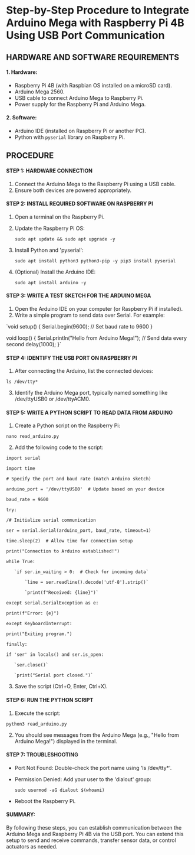 # Step-by-Step Procedure to Integrate Arduino Mega with Raspberry Pi 4B Using USB Port Communication #

## HARDWARE AND SOFTWARE REQUIREMENTS ##

#### 1. Hardware: #### 
  - Raspberry Pi 4B (with Raspbian OS installed on a microSD card).
  - Arduino Mega 2560.
  - USB cable to connect Arduino Mega to Raspberry Pi.
  - Power supply for the Raspberry Pi and Arduino Mega.

#### 2. Software: #### 
  - Arduino IDE (installed on Raspberry Pi or another PC).
  - Python with `pyserial` library on Raspberry Pi.

## PROCEDURE ##

#### STEP 1: HARDWARE CONNECTION ####
1. Connect the Arduino Mega to the Raspberry Pi using a USB cable.
2. Ensure both devices are powered appropriately.

#### STEP 2: INSTALL REQUIRED SOFTWARE ON RASPBERRY PI #### 
1. Open a terminal on the Raspberry Pi.
2. Update the Raspberry Pi OS:

    `sudo apt update && sudo apt upgrade -y`

3. Install Python and 'pyserial':

   `sudo apt install python3 python3-pip -y
   pip3 install pyserial`

5. (Optional) Install the Arduino IDE:

   `sudo apt install arduino -y`

#### STEP 3: WRITE A TEST SKETCH FOR THE ARDUINO MEGA #### 
1. Open the Arduino IDE on your computer (or Raspberry Pi if installed).
2. Write a simple program to send data over Serial. For example:

`void setup() {
 Serial.begin(9600); // Set baud rate to 9600
}

 void loop() {
 Serial.println("Hello from Arduino Mega!"); // Send data every second
 delay(1000);
}`

#### STEP 4: IDENTIFY THE USB PORT ON RASPBERRY PI ####
1. After connecting the Arduino, list the connected devices:

  `ls /dev/tty*`
 
3. Identify the Arduino Mega port, typically named something like /dev/ttyUSB0 or /dev/ttyACM0.

#### STEP 5: WRITE A PYTHON SCRIPT TO READ DATA FROM ARDUINO ####
1. Create a Python script on the Raspberry Pi:

  `nano read_arduino.py`

2. Add the following code to the script:

`import serial`

`import time`



`# Specify the port and baud rate (match Arduino sketch)`

`arduino_port = '/dev/ttyUSB0'  # Update based on your device`

`baud_rate = 9600`



`try:`

   `/# Initialize serial communication`
   
   `ser = serial.Serial(arduino_port, baud_rate, timeout=1)`
   
   `time.sleep(2)  # Allow time for connection setup`
   
   `print("Connection to Arduino established!")`

  
  `while True:`
  
       `if ser.in_waiting > 0:  # Check for incoming data`
       
           `line = ser.readline().decode('utf-8').strip()`
           
           `print(f"Received: {line}")`



`except serial.SerialException as e:`

   `print(f"Error: {e}")`


`except KeyboardInterrupt:`

   `print("Exiting program.")`


`finally:`

   `if 'ser' in locals() and ser.is_open:`
   
       `ser.close()`
       
       `print("Serial port closed.")`  


3. Save the script (Ctrl+O, Enter, Ctrl+X).

#### STEP 6: RUN THE PYTHON SCRIPT #### 
1. Execute the script:

  `python3 read_arduino.py`
 
2. You should see messages from the Arduino Mega (e.g., "Hello from Arduino Mega!") displayed in the terminal.

#### STEP 7: TROUBLESHOOTING #### 
- Port Not Found: Double-check the port name using 'ls /dev/tty*'.
- Permission Denied: Add your user to the 'dialout' group:

  `sudo usermod -aG dialout $(whoami)`

- Reboot the Raspberry Pi.

#### SUMMARY: #### 

By following these steps, you can establish communication between the Arduino Mega and Raspberry Pi 4B via the USB port. You can extend this setup to send and receive commands, transfer sensor data, or control actuators as needed.
